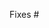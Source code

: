 <!-- 0. 🎉 Thank you for submitting a PR! -->

<!-- 1. Does this close any open issues? Please list them below. -->

<!-- Keep in mind that new features have a better chance of being merged fast if
they were first discussed and designed with the maintainers. If there is no
corresponding issue, please consider opening one for discussion first! -->

Fixes #

<!-- 2. Describe the changes introduced in this pull request. -->
<!--    Include any context necessary for understanding the PR's purpose. -->

<!-- 3. Before submitting, please make sure that you have:
  - reviewed the OpenZeppelin Contributor Guidelines
    (https://github.com/OpenZeppelin/openzeppelin-solidity/blob/master/CONTRIBUTING.md),
  - added tests where applicable to test new functionality,
  - made sure that your contracts are well-documented,
  - run the Solidity linter (`npm run lint:sol`) and fix any issues,
  - run the JS linter and fix any issues (`npm run lint:fix`), and
  - updated the changelog, if applicable.
-->
